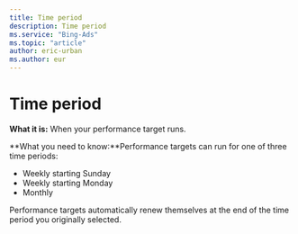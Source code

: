 ```yaml
---
title: Time period
description: Time period
ms.service: "Bing-Ads"
ms.topic: "article"
author: eric-urban
ms.author: eur
---
```


# Time period

**What it is:**    When your performance target runs.

**What you need to know:**Performance targets can run for one of three time periods:
- Weekly starting Sunday
- Weekly starting Monday
- Monthly

Performance targets automatically renew themselves at the end of the time period you originally selected.


